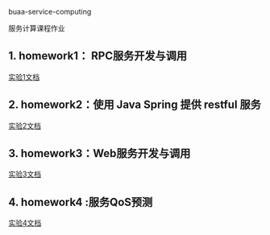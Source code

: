 buaa-service-computing

服务计算课程作业

## 1. homework1： RPC服务开发与调用

[实验1文档](homework1/README.MD)

## 2. homework2：使用 Java Spring 提供 restful 服务

[实验2文档](https://github.com/Jinghao-coding/buaa-service-computing/blob/0e816b51943510651317885430410c7e682a5b38/homework2/homework2.md)

## 3. homework3：Web服务开发与调用

[实验3文档](homework3\homework3.md)

## 4. homework4 :服务QoS预测

[实验4文档](https://github.com/Jinghao-coding/buaa-service-computing/blob/d30de4c5d28f9e76452f6ee436df1e556f7d8216/homework4/homework4.md)
